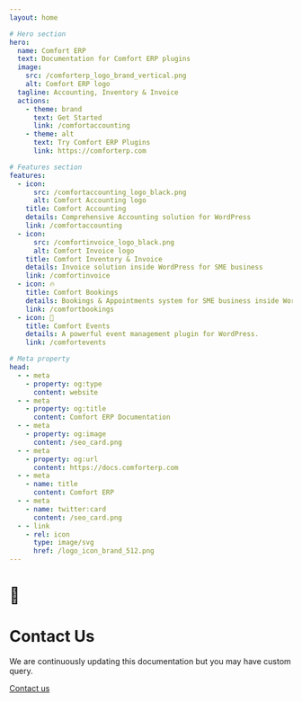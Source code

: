 ```yaml
---
layout: home

# Hero section
hero:
  name: Comfort ERP
  text: Documentation for Comfort ERP plugins
  image:
    src: /comforterp_logo_brand_vertical.png
    alt: Comfort ERP logo
  tagline: Accounting, Inventory & Invoice
  actions:
    - theme: brand
      text: Get Started
      link: /comfortaccounting
    - theme: alt
      text: Try Comfort ERP Plugins
      link: https://comforterp.com

# Features section
features:
  - icon:
      src: /comfortaccounting_logo_black.png
      alt: Comfort Accounting logo
    title: Comfort Accounting
    details: Comprehensive Accounting solution for WordPress
    link: /comfortaccounting
  - icon:
      src: /comfortinvoice_logo_black.png
      alt: Comfort Invoice logo
    title: Comfort Inventory & Invoice
    details: Invoice solution inside WordPress for SME business
    link: /comfortinvoice
  - icon: 🔥
    title: Comfort Bookings
    details: Bookings & Appointments system for SME business inside WordPress
    link: /comfortbookings
  - icon: 🎀
    title: Comfort Events
    details: A powerful event management plugin for WordPress.
    link: /comfortevents

# Meta property
head:
  - - meta
    - property: og:type
      content: website
  - - meta
    - property: og:title
      content: Comfort ERP Documentation
  - - meta
    - property: og:image
      content: /seo_card.png
  - - meta
    - property: og:url
      content: https://docs.comforterp.com
  - - meta
    - name: title
      content: Comfort ERP
  - - meta
    - name: twitter:card
      content: /seo_card.png
  - - link
    - rel: icon
      type: image/svg
      href: /logo_icon_brand_512.png
---
```


<!-- Custom home layout -->
<div class="custom-layout custom-layout-1">
  <h1>🏀</h1>
  <h1>Contact Us</h1>
  <p>We are continuously updating this documentation but you may have custom query.</p>
  <a href="https://comforterp.com/contact-us" target="_blank" class="btn">Contact us</a>
</div>
